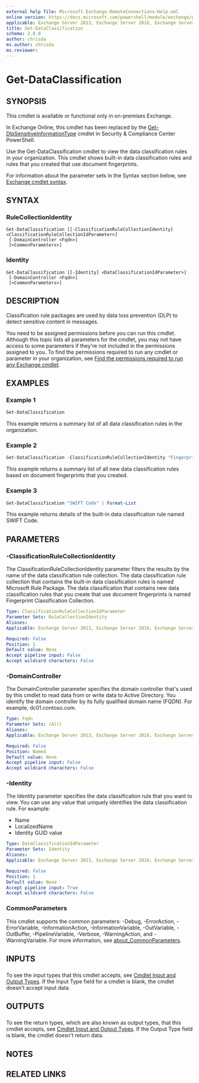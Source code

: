 ```yaml
---
external help file: Microsoft.Exchange.RemoteConnections-Help.xml
online version: https://docs.microsoft.com/powershell/module/exchange/get-dataclassification
applicable: Exchange Server 2013, Exchange Server 2016, Exchange Server 2019, Exchange Online
title: Get-DataClassification
schema: 2.0.0
author: chrisda
ms.author: chrisda
ms.reviewer:
---
```


# Get-DataClassification

## SYNOPSIS
This cmdlet is available or functional only in on-premises Exchange.

In Exchange Online, this cmdlet has been replaced by the [Get-DlpSensitiveInformationType](https://docs.microsoft.com/powershell/module/exchange/get-dlpsensitiveinformationtype) cmdlet in Security & Compliance Center PowerShell.

Use the Get-DataClassification cmdlet to view the data classification rules in your organization. This cmdlet shows built-in data classification rules and rules that you created that use document fingerprints.

For information about the parameter sets in the Syntax section below, see [Exchange cmdlet syntax](https://docs.microsoft.com/powershell/exchange/exchange-cmdlet-syntax).

## SYNTAX

### RuleCollectionIdentity
```
Get-DataClassification [[-ClassificationRuleCollectionIdentity] <ClassificationRuleCollectionIdParameter>]
 [-DomainController <Fqdn>]
 [<CommonParameters>]
```

### Identity
```
Get-DataClassification [[-Identity] <DataClassificationIdParameter>]
 [-DomainController <Fqdn>]
 [<CommonParameters>]
```

## DESCRIPTION
Classification rule packages are used by data loss prevention (DLP) to detect sensitive content in messages.

You need to be assigned permissions before you can run this cmdlet. Although this topic lists all parameters for the cmdlet, you may not have access to some parameters if they're not included in the permissions assigned to you. To find the permissions required to run any cmdlet or parameter in your organization, see [Find the permissions required to run any Exchange cmdlet](https://docs.microsoft.com/powershell/exchange/find-exchange-cmdlet-permissions).

## EXAMPLES

### Example 1
```powershell
Get-DataClassification
```

This example returns a summary list of all data classification rules in the organization.

### Example 2
```powershell
Get-DataClassification -ClassificationRuleCollectionIdentity "Fingerprint Classification Collection"
```

This example returns a summary list of all new data classification rules based on document fingerprints that you created.

### Example 3
```powershell
Get-DataClassification "SWIFT Code" | Format-List
```

This example returns details of the built-in data classification rule named SWIFT Code.

## PARAMETERS

### -ClassificationRuleCollectionIdentity
The ClassificationRuleCollectionIdentity parameter filters the results by the name of the data classification rule collection. The data classification rule collection that contains the built-in data classification rules is named Microsoft Rule Package. The data classification that contains new data classification rules that you create that use document fingerprints is named Fingerprint Classification Collection.

```yaml
Type: ClassificationRuleCollectionIdParameter
Parameter Sets: RuleCollectionIdentity
Aliases:
Applicable: Exchange Server 2013, Exchange Server 2016, Exchange Server 2019, Exchange Online

Required: False
Position: 1
Default value: None
Accept pipeline input: False
Accept wildcard characters: False
```

### -DomainController
The DomainController parameter specifies the domain controller that's used by this cmdlet to read data from or write data to Active Directory. You identify the domain controller by its fully qualified domain name (FQDN). For example, dc01.contoso.com.

```yaml
Type: Fqdn
Parameter Sets: (All)
Aliases:
Applicable: Exchange Server 2013, Exchange Server 2016, Exchange Server 2019

Required: False
Position: Named
Default value: None
Accept pipeline input: False
Accept wildcard characters: False
```

### -Identity
The Identity parameter specifies the data classification rule that you want to view. You can use any value that uniquely identifies the data classification rule. For example:

- Name
- LocalizedName
- Identity GUID value

```yaml
Type: DataClassificationIdParameter
Parameter Sets: Identity
Aliases:
Applicable: Exchange Server 2013, Exchange Server 2016, Exchange Server 2019, Exchange Online

Required: False
Position: 1
Default value: None
Accept pipeline input: True
Accept wildcard characters: False
```

### CommonParameters
This cmdlet supports the common parameters: -Debug, -ErrorAction, -ErrorVariable, -InformationAction, -InformationVariable, -OutVariable, -OutBuffer, -PipelineVariable, -Verbose, -WarningAction, and -WarningVariable. For more information, see [about_CommonParameters](https://go.microsoft.com/fwlink/p/?LinkID=113216).

## INPUTS

###  
To see the input types that this cmdlet accepts, see [Cmdlet Input and Output Types](https://go.microsoft.com/fwlink/p/?linkId=616387). If the Input Type field for a cmdlet is blank, the cmdlet doesn't accept input data.

## OUTPUTS

###  
To see the return types, which are also known as output types, that this cmdlet accepts, see [Cmdlet Input and Output Types](https://go.microsoft.com/fwlink/p/?linkId=616387). If the Output Type field is blank, the cmdlet doesn't return data.

## NOTES

## RELATED LINKS

